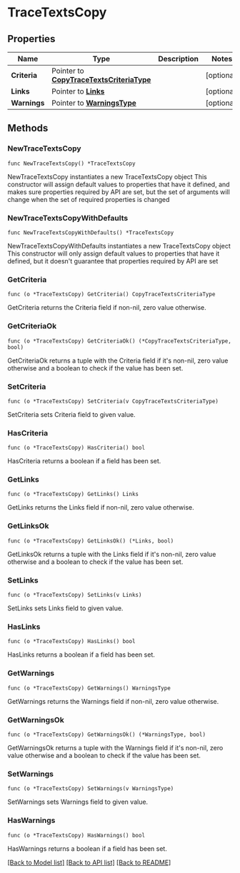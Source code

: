 # TraceTextsCopy

## Properties

Name | Type | Description | Notes
------------ | ------------- | ------------- | -------------
**Criteria** | Pointer to [**CopyTraceTextsCriteriaType**](CopyTraceTextsCriteriaType.md) |  | [optional] 
**Links** | Pointer to [**Links**](Links.md) |  | [optional] 
**Warnings** | Pointer to [**WarningsType**](WarningsType.md) |  | [optional] 

## Methods

### NewTraceTextsCopy

`func NewTraceTextsCopy() *TraceTextsCopy`

NewTraceTextsCopy instantiates a new TraceTextsCopy object
This constructor will assign default values to properties that have it defined,
and makes sure properties required by API are set, but the set of arguments
will change when the set of required properties is changed

### NewTraceTextsCopyWithDefaults

`func NewTraceTextsCopyWithDefaults() *TraceTextsCopy`

NewTraceTextsCopyWithDefaults instantiates a new TraceTextsCopy object
This constructor will only assign default values to properties that have it defined,
but it doesn't guarantee that properties required by API are set

### GetCriteria

`func (o *TraceTextsCopy) GetCriteria() CopyTraceTextsCriteriaType`

GetCriteria returns the Criteria field if non-nil, zero value otherwise.

### GetCriteriaOk

`func (o *TraceTextsCopy) GetCriteriaOk() (*CopyTraceTextsCriteriaType, bool)`

GetCriteriaOk returns a tuple with the Criteria field if it's non-nil, zero value otherwise
and a boolean to check if the value has been set.

### SetCriteria

`func (o *TraceTextsCopy) SetCriteria(v CopyTraceTextsCriteriaType)`

SetCriteria sets Criteria field to given value.

### HasCriteria

`func (o *TraceTextsCopy) HasCriteria() bool`

HasCriteria returns a boolean if a field has been set.

### GetLinks

`func (o *TraceTextsCopy) GetLinks() Links`

GetLinks returns the Links field if non-nil, zero value otherwise.

### GetLinksOk

`func (o *TraceTextsCopy) GetLinksOk() (*Links, bool)`

GetLinksOk returns a tuple with the Links field if it's non-nil, zero value otherwise
and a boolean to check if the value has been set.

### SetLinks

`func (o *TraceTextsCopy) SetLinks(v Links)`

SetLinks sets Links field to given value.

### HasLinks

`func (o *TraceTextsCopy) HasLinks() bool`

HasLinks returns a boolean if a field has been set.

### GetWarnings

`func (o *TraceTextsCopy) GetWarnings() WarningsType`

GetWarnings returns the Warnings field if non-nil, zero value otherwise.

### GetWarningsOk

`func (o *TraceTextsCopy) GetWarningsOk() (*WarningsType, bool)`

GetWarningsOk returns a tuple with the Warnings field if it's non-nil, zero value otherwise
and a boolean to check if the value has been set.

### SetWarnings

`func (o *TraceTextsCopy) SetWarnings(v WarningsType)`

SetWarnings sets Warnings field to given value.

### HasWarnings

`func (o *TraceTextsCopy) HasWarnings() bool`

HasWarnings returns a boolean if a field has been set.


[[Back to Model list]](../README.md#documentation-for-models) [[Back to API list]](../README.md#documentation-for-api-endpoints) [[Back to README]](../README.md)


